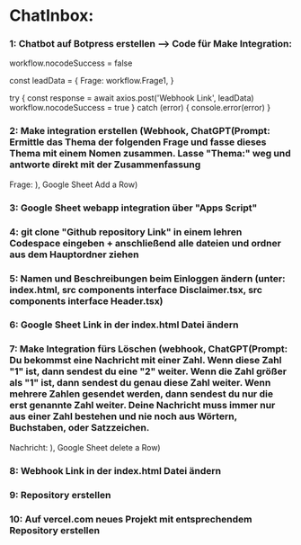 # ChatInbox:

### 1: Chatbot auf Botpress erstellen --> Code für Make Integration:

workflow.nocodeSuccess = false

const leadData = {
    Frage: workflow.Frage1,
}

try {
    const response = await axios.post('Webhook Link', leadData)
    workflow.nocodeSuccess = true
}
    catch (error) {
        console.error(error)
    }


### 2: Make integration erstellen (Webhook, ChatGPT(Prompt: Ermittle das Thema der folgenden Frage und fasse dieses Thema mit einem Nomen zusammen. Lasse "Thema:" weg und antworte direkt mit der Zusammenfassung

Frage: ), Google Sheet Add a Row)

### 3: Google Sheet webapp integration über "Apps Script"

### 4: git clone "Github repository Link" in einem lehren Codespace eingeben + anschließend alle dateien und ordner aus dem Hauptordner ziehen

### 5: Namen und Beschreibungen beim Einloggen ändern (unter: index.html, src components interface Disclaimer.tsx, src components interface Header.tsx)

### 6: Google Sheet Link in der index.html Datei ändern

### 7: Make Integration fürs Löschen (webhook, ChatGPT(Prompt: Du bekommst eine Nachricht mit einer Zahl. Wenn diese Zahl "1" ist, dann sendest du eine "2" weiter. Wenn die Zahl größer als "1" ist, dann sendest du genau diese Zahl weiter. Wenn mehrere Zahlen gesendet werden, dann sendest du nur die erst genannte Zahl weiter. Deine Nachricht muss immer nur aus einer Zahl bestehen und nie noch aus Wörtern, Buchstaben, oder Satzzeichen.
Nachricht: ), Google Sheet delete a Row)

### 8: Webhook Link in der index.html Datei ändern

### 9: Repository erstellen

### 10: Auf vercel.com neues Projekt mit entsprechendem Repository erstellen
